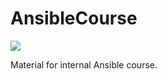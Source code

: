 # AnsibleCourse

![](https://cdn.svgporn.com/logos/ansible.svg)

Material for internal Ansible course.